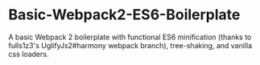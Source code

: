 # Basic-Webpack2-ES6-Boilerplate

A basic Webpack 2 boilerplate with functional ES6 minification (thanks to fulls1z3's UglifyJs2#harmony webpack branch), tree-shaking, and vanilla css loaders.
